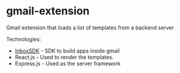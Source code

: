 # gmail-extension
Gmail extension that loads a list of templates from a backend server

Technologies:
- [InboxSDK](https://www.inboxsdk.com/) - SDK to build apps inside gmail
- React.js - Used to render the templates.
- Express.js - Used as the server framework
